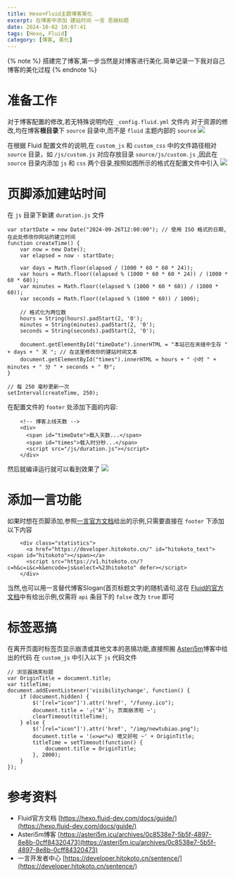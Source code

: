 ```yaml
---
title: Hexo+Fluid主题博客美化
excerpt: 在博客中添加 建站时间 一言 恶搞标题
date: 2024-10-02 10:07:41
tags: [Hexo, Fluid]
category: [博客, 美化]
---
```

{% note %}
搭建完了博客,第一步当然是对博客进行美化.简单记录一下我对自己博客的美化过程
{% endnote %}

# 准备工作
对于博客配置的修改,若无特殊说明均在 `_config.fluid.yml` 文件内
对于资源的修改,均在博客**根目录**下 `source` 目录中,而不是 `fluid` 主题内部的 `source`
![](https://blog-1318796820.cos.ap-shanghai.myqcloud.com/blog/202410021033228.png)

在根据 Fluid 配置文件的说明,在 `custom_js` 和 `custom_css` 中的文件路径相对 `source` 目录，如 `/js/custom.js` 对应存放目录 `source/js/custom.js` ,因此在 `source` 目录内添加 `js` 和 `css` 两个目录,按照如图所示的格式在配置文件中引入
![](https://blog-1318796820.cos.ap-shanghai.myqcloud.com/blog/202410022221494.png)

# 页脚添加建站时间
在 `js` 目录下新建 `duration.js` 文件 
```
var startDate = new Date("2024-09-26T12:00:00"); // 使用 ISO 格式的日期,在此处修改你网站的建立时间
function createTime() {
    var now = new Date();
    var elapsed = now - startDate;

    var days = Math.floor(elapsed / (1000 * 60 * 60 * 24));
    var hours = Math.floor((elapsed % (1000 * 60 * 60 * 24)) / (1000 * 60 * 60));
    var minutes = Math.floor((elapsed % (1000 * 60 * 60)) / (1000 * 60));
    var seconds = Math.floor((elapsed % (1000 * 60)) / 1000);

    // 格式化为两位数
    hours = String(hours).padStart(2, '0');
    minutes = String(minutes).padStart(2, '0');
    seconds = String(seconds).padStart(2, '0');

    document.getElementById("timeDate").innerHTML = "本站已在夹缝中生存 " + days + " 天 "; // 在这里修改你的建站时间文本
    document.getElementById("times").innerHTML = hours + " 小时 " + minutes + " 分 " + seconds + " 秒";
}

// 每 250 毫秒更新一次
setInterval(createTime, 250);
```
在配置文件的 `footer` 处添加下面的内容:
```
    <!-- 博客上线天数 -->
    <div>
      <span id="timeDate">载入天数...</span>
      <span id="times">载入时分秒...</span>
      <script src="/js/duration.js"></script>
    </div>
```
然后就编译运行就可以看到效果了
![](https://blog-1318796820.cos.ap-shanghai.myqcloud.com/blog/202410022233001.png)

# 添加一言功能
如果时想在页脚添加,参照[一言官方文档](https://developer.hitokoto.cn/sentence/demo.html)给出的示例,只需要直接在 `footer` 下添加以下内容
```
    <div class="statistics">
      <a href="https://developer.hitokoto.cn/" id="hitokoto_text"><span id="hitokoto"></span></a>
      <script src="https://v1.hitokoto.cn/?c=h&c=i&c=k&encode=js&select=%23hitokoto" defer></script>
    </div>
```
当然,也可以用一言替代博客Slogan(首页标题文字)的随机语句,这在 [Fluid的官方文档](https://hexo.fluid-dev.com/docs/guide/#slogan-%E6%89%93%E5%AD%97%E6%9C%BA)中有给出示例,仅需将 `api` 条目下的 `false` 改为 `true` 即可

# 标签恶搞
在离开页面时标签页显示崩溃或其他文本的恶搞功能,直接照搬 [Asteri5m](https://asteri5m.icu/archives/0c8538e7-5b5f-4897-8e8b-0cff84320473)博客中给出的代码
在 `custom_js` 中引入以下 `js` 代码文件
```
// 浏览器搞笑标题
var OriginTitle = document.title;
var titleTime;
document.addEventListener('visibilitychange', function() {
	if (document.hidden) {
		$('[rel="icon"]').attr('href', "/funny.ico");
		document.title = '╭(°A°`)╮ 页面崩溃啦 ~';
		clearTimeout(titleTime);
	} else {
		$('[rel="icon"]').attr('href', "/img/newtubiao.png");
		document.title = '(ฅ>ω<*ฅ) 噫又好啦 ~' + OriginTitle;
		titleTime = setTimeout(function() {
			document.title = OriginTitle;
		}, 2000);
	}
});
```

# 参考资料
- Fluid官方文档 [https://hexo.fluid-dev.com/docs/guide/](https://hexo.fluid-dev.com/docs/guide/)
- Asteri5m博客 [https://asteri5m.icu/archives/0c8538e7-5b5f-4897-8e8b-0cff84320473](https://asteri5m.icu/archives/0c8538e7-5b5f-4897-8e8b-0cff84320473)
- 一言开发者中心 [https://developer.hitokoto.cn/sentence/](https://developer.hitokoto.cn/sentence/)